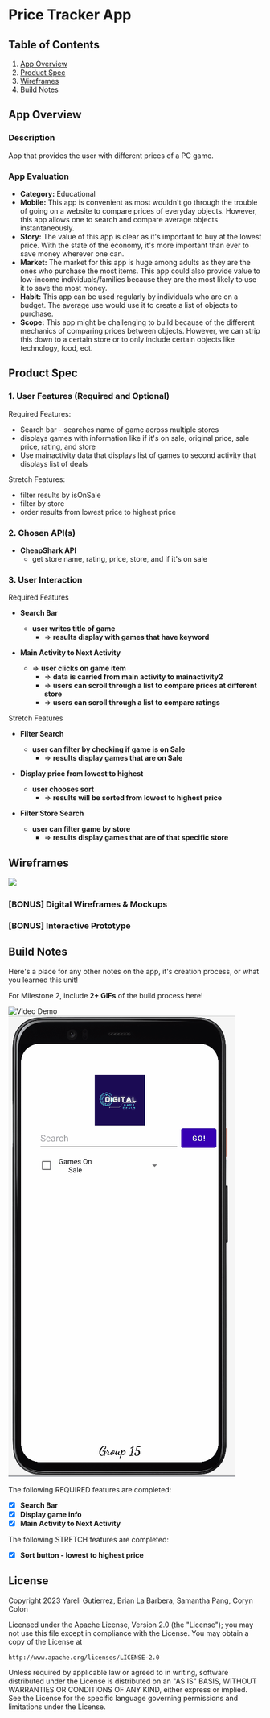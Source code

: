 # **Price Tracker App**

## Table of Contents

1. [App Overview](#App-Overview)
1. [Product Spec](#Product-Spec)
1. [Wireframes](#Wireframes)
1. [Build Notes](#Build-Notes)

## App Overview

### Description 

App that provides the user with different prices of a PC game.

### App Evaluation

<!-- Evaluation of your app across the following attributes -->

- **Category:** Educational
- **Mobile:** This app is convenient as most wouldn't go through the trouble of going on a website to compare prices of everyday objects. However, this app allows one to search and compare average objects instantaneously.
- **Story:** The value of this app is clear as it's important to buy at the lowest price. With the state of the economy, it's more important than ever to save money wherever one can.
- **Market:** The market for this app is huge among adults as they are the ones who purchase the most items. This app could also provide value to low-income individuals/families because they are the most likely to use it to save the most money.
- **Habit:** This app can be used regularly by individuals who are on a budget. The average use would use it to create a list of objects to purchase.
- **Scope:** This app might be challenging to build because of the different mechanics of comparing prices between objects. However, we can strip this down to a certain store or to only include certain objects like technology, food, ect.

## Product Spec

### 1. User Features (Required and Optional)

Required Features:

- Search bar - searches name of game across multiple stores
- displays games with information like if it's on sale, original price, sale price, rating, and store
- Use mainactivity data that displays list of games to second activity that displays list of deals 


Stretch Features:
- filter results by isOnSale
- filter by store
- order results from lowest price to highest price


### 2. Chosen API(s)

- **CheapShark API**
  - get store name, rating, price, store, and if it's on sale


### 3. User Interaction

Required Features
- **Search Bar**
    - **user writes title of game**
      - => **results display with games that have keyword**

- **Main Activity to Next Activity**
    - => **user clicks on game item**
      - => **data is carried from main activity to mainactivity2**
      - => **users can scroll through a list to compare prices at different store**
      - => **users can scroll through a list to compare ratings**

Stretch Features 
- **Filter Search**
    - **user can filter by checking if game is on Sale**
      - => **results display games that are on Sale**

- **Display price from lowest to highest**
    - **user chooses sort** 
      - => **results will be sorted from lowest to highest price**

- **Filter Store Search**
    - **user can filter game by store**
      - => **results display games that are of that specific store**

## Wireframes

<!-- Add picture of your hand sketched wireframes in this section -->
<img src="https://github.com/AND101-Group15/groupProject/blob/main/AND%20101%20wireframe%20-3.jpg" width=600>

### [BONUS] Digital Wireframes & Mockups

### [BONUS] Interactive Prototype

## Build Notes

Here's a place for any other notes on the app, it's creation 
process, or what you learned this unit!  


For Milestone 2, include **2+ GIFs** of the build process here!


<img src='https://i.imgur.com/JPRDyoR.gif' title='Build Process Demo' width='' alt='Video Demo' />
<img src='/AND101_App_Build_Process2.gif' title='Build Process Demo2' width='' alt='Video Demo' />


The following REQUIRED features are completed:

- [x] **Search Bar**
- [x] **Display game info**
- [x] **Main Activity to Next Activity**

The following STRETCH features are completed:

- [x] **Sort button - lowest to highest price**


## License

Copyright 2023 Yareli Gutierrez, Brian La Barbera, Samantha Pang, Coryn Colon 

Licensed under the Apache License, Version 2.0 (the "License");
you may not use this file except in compliance with the License.
You may obtain a copy of the License at

    http://www.apache.org/licenses/LICENSE-2.0

Unless required by applicable law or agreed to in writing, software
distributed under the License is distributed on an "AS IS" BASIS,
WITHOUT WARRANTIES OR CONDITIONS OF ANY KIND, either express or implied.
See the License for the specific language governing permissions and
limitations under the License.

